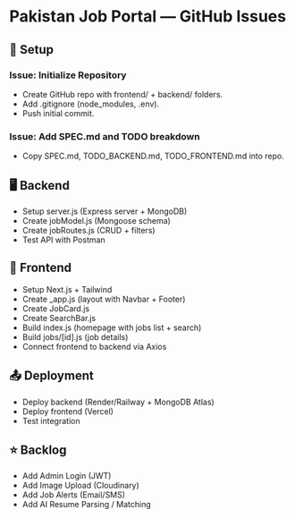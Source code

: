 # Pakistan Job Portal — GitHub Issues

## 🚀 Setup

### Issue: Initialize Repository

- Create GitHub repo with frontend/ + backend/ folders.
- Add .gitignore (node_modules, .env).
- Push initial commit.

### Issue: Add SPEC.md and TODO breakdown

- Copy SPEC.md, TODO_BACKEND.md, TODO_FRONTEND.md into repo.

## 🖥 Backend

- Setup server.js (Express server + MongoDB)
- Create jobModel.js (Mongoose schema)
- Create jobRoutes.js (CRUD + filters)
- Test API with Postman

## 🎨 Frontend

- Setup Next.js + Tailwind
- Create \_app.js (layout with Navbar + Footer)
- Create JobCard.js
- Create SearchBar.js
- Build index.js (homepage with jobs list + search)
- Build jobs/[id].js (job details)
- Connect frontend to backend via Axios

## 📤 Deployment

- Deploy backend (Render/Railway + MongoDB Atlas)
- Deploy frontend (Vercel)
- Test integration

## ⭐ Backlog

- Add Admin Login (JWT)
- Add Image Upload (Cloudinary)
- Add Job Alerts (Email/SMS)
- Add AI Resume Parsing / Matching

